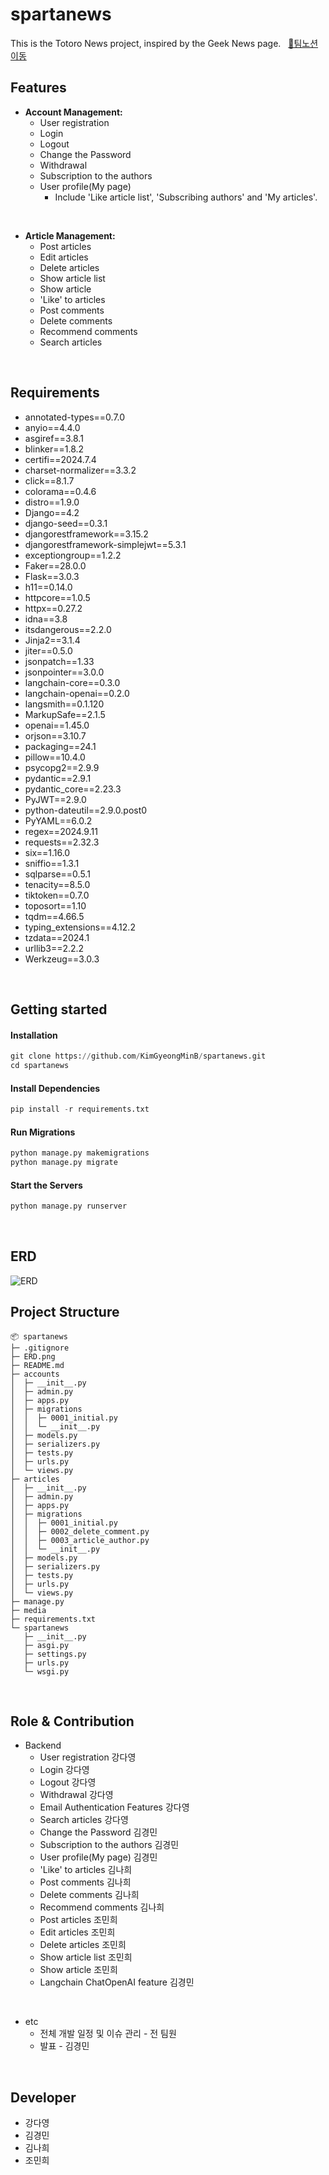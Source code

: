 # spartanews
This is the Totoro News project, inspired by the Geek News page.
&nbsp;
[🍭팀노션 이동](https://www.notion.so/teamsparta/1e2a365b56ad4cf8acd68bff9c3c59c8/)

## Features
- **Account Management:**
  - User registration
  - Login
  - Logout
  - Change the Password
  - Withdrawal
  - Subscription to the authors
  - User profile(My page)
     - Include 'Like article list', 'Subscribing authors' and 'My articles'.
  
&nbsp;

- **Article Management:**
  - Post articles
  - Edit articles
  - Delete articles
  - Show article list
  - Show article
  - 'Like' to articles
  - Post comments
  - Delete comments
  - Recommend comments
  - Search articles

&nbsp;

## Requirements
- annotated-types==0.7.0
- anyio==4.4.0
- asgiref==3.8.1
- blinker==1.8.2
- certifi==2024.7.4
- charset-normalizer==3.3.2
- click==8.1.7
- colorama==0.4.6
- distro==1.9.0
- Django==4.2
- django-seed==0.3.1
- djangorestframework==3.15.2
- djangorestframework-simplejwt==5.3.1
- exceptiongroup==1.2.2
- Faker==28.0.0
- Flask==3.0.3
- h11==0.14.0
- httpcore==1.0.5
- httpx==0.27.2
- idna==3.8
- itsdangerous==2.2.0
- Jinja2==3.1.4
- jiter==0.5.0
- jsonpatch==1.33
- jsonpointer==3.0.0
- langchain-core==0.3.0
- langchain-openai==0.2.0
- langsmith==0.1.120
- MarkupSafe==2.1.5
- openai==1.45.0
- orjson==3.10.7
- packaging==24.1
- pillow==10.4.0
- psycopg2==2.9.9
- pydantic==2.9.1
- pydantic_core==2.23.3
- PyJWT==2.9.0
- python-dateutil==2.9.0.post0
- PyYAML==6.0.2
- regex==2024.9.11
- requests==2.32.3
- six==1.16.0
- sniffio==1.3.1
- sqlparse==0.5.1
- tenacity==8.5.0
- tiktoken==0.7.0
- toposort==1.10
- tqdm==4.66.5
- typing_extensions==4.12.2
- tzdata==2024.1
- urllib3==2.2.2
- Werkzeug==3.0.3


&nbsp;

## Getting started
#### Installation

```python
git clone https://github.com/KimGyeongMinB/spartanews.git
cd spartanews
```


#### Install Dependencies
```python
pip install -r requirements.txt
```

#### Run Migrations

```python
python manage.py makemigrations
python manage.py migrate
```


#### Start the Servers
```python
python manage.py runserver
```
&nbsp;
&nbsp;
&nbsp;
&nbsp;

## ERD
![ERD](/ERD.png)
&nbsp;
&nbsp;
&nbsp;
&nbsp;

## Project Structure

```
📦 spartanews
├─ .gitignore
├─ ERD.png
├─ README.md
├─ accounts
│  ├─ __init__.py
│  ├─ admin.py
│  ├─ apps.py
│  ├─ migrations
│  │  ├─ 0001_initial.py
│  │  └─ __init__.py
│  ├─ models.py
│  ├─ serializers.py
│  ├─ tests.py
│  ├─ urls.py
│  └─ views.py
├─ articles
│  ├─ __init__.py
│  ├─ admin.py
│  ├─ apps.py
│  ├─ migrations
│  │  ├─ 0001_initial.py
│  │  ├─ 0002_delete_comment.py
│  │  ├─ 0003_article_author.py
│  │  └─ __init__.py
│  ├─ models.py
│  ├─ serializers.py
│  ├─ tests.py
│  ├─ urls.py
│  └─ views.py
├─ manage.py
├─ media
├─ requirements.txt
└─ spartanews
   ├─ __init__.py
   ├─ asgi.py
   ├─ settings.py
   ├─ urls.py
   └─ wsgi.py
```


&nbsp;
&nbsp;
&nbsp;

## Role & Contribution
* Backend
  - User registration 강다영
  - Login 강다영
  - Logout 강다영
  - Withdrawal 강다영
  - Email Authentication Features 강다영
  - Search articles 강다영
  - Change the Password 김경민
  - Subscription to the authors 김경민
  - User profile(My page) 김경민
  - 'Like' to articles 김나희
  - Post comments 김나희
  - Delete comments 김나희
  - Recommend comments 김나희
  - Post articles 조민희
  - Edit articles 조민희
  - Delete articles 조민희
  - Show article list 조민희
  - Show article 조민희
  - Langchain ChatOpenAI feature 김경민 

&nbsp;
* etc
  + 전체 개발 일정 및 이슈 관리 - 전 팀원
  + 발표 - 김경민

&nbsp;

## Developer
- 강다영
- 김경민
- 김나희
- 조민희
